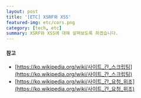 ```yaml
---
layout: post
title: '[ETC] XSRF와 XSS'
featured-img: etc/cors.png
category: [tech, etc]
summary: XSRF와 XSS에 대해 살펴보도록 하겠습니다.
---
```


#### 참고
- [https://ko.wikipedia.org/wiki/사이트_간_스크립팅](https://ko.wikipedia.org/wiki/사이트_간_스크립팅)
- [https://ko.wikipedia.org/wiki/사이트_간_요청_위조](https://ko.wikipedia.org/wiki/사이트_간_요청_위조)